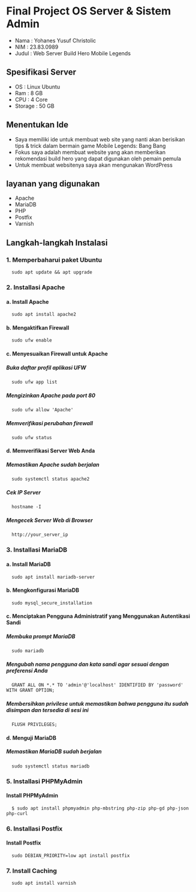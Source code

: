 # Final Project OS Server & Sistem Admin
- Nama  : Yohanes Yusuf Christolic
- NIM   : 23.83.0989
- Judul : Web Server Build Hero Mobile Legends
## Spesifikasi Server
- OS : Linux Ubuntu
- Ram : 8 GB
- CPU : 4 Core
- Storage : 50 GB
## Menentukan Ide
- Saya memiliki ide untuk membuat web site yang nanti akan berisikan tips & trick dalam bermain game Mobile Legends: Bang Bang
- Fokus saya adalah membuat website yang akan memberikan rekomendasi build hero yang dapat digunakan oleh pemain pemula
- Untuk membuat websitenya saya akan mengunakan WordPress

## layanan yang digunakan
- Apache
- MariaDB
- PHP
- Postfix
- Varnish
  
## Langkah-langkah Instalasi

### 1. Memperbaharui paket Ubuntu
      sudo apt update && apt upgrade
   
### 2. Installasi Apache
#### a. Install Apache
      sudo apt install apache2

#### b. Mengaktifkan Firewall
      sudo ufw enable

#### c. Menyesuaikan Firewall untuk Apache
##### Buka daftar profil aplikasi UFW
      sudo ufw app list
##### Mengizinkan Apache pada port 80
      sudo ufw allow 'Apache'
##### Memverifikasi perubahan firewall
      sudo ufw status

#### d. Memverifikasi Server Web Anda
##### Memastikan Apache sudah berjalan
      sudo systemctl status apache2
##### Cek IP Server
      hostname -I
##### Mengecek Server Web di Browser
      http://your_server_ip
   
### 3. Installasi MariaDB
#### a. Install MariaDB
      sudo apt install mariadb-server
#### b. Mengkonfigurasi MariaDB
      sudo mysql_secure_installation
#### c. Menciptakan Pengguna Administratif yang Menggunakan Autentikasi Sandi
##### Membuka prompt MariaDB
      sudo mariadb
##### Mengubah nama pengguna dan kata sandi agar sesuai dengan preferensi Anda
      GRANT ALL ON *.* TO 'admin'@'localhost' IDENTIFIED BY 'password' WITH GRANT OPTION;
##### Membersihkan privilese untuk memastikan bahwa pengguna itu sudah disimpan dan tersedia di sesi ini
      FLUSH PRIVILEGES;
#### d. Menguji MariaDB
##### Memastikan MariaDB sudah berjalan
      sudo systemctl status mariadb
   
### 5. Installasi PHPMyAdmin
#### Install PHPMyAdmin
      $ sudo apt install phpmyadmin php-mbstring php-zip php-gd php-json php-curl
   
### 6. Installasi Postfix
#### Install Postfix
      sudo DEBIAN_PRIORITY=low apt install postfix 
    
### 7. Install Caching
      sudo apt install varnish
    
